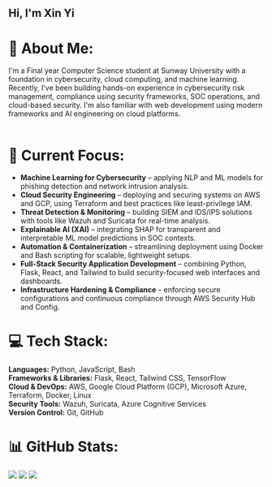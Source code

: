 ## Hi, I'm Xin Yi

# 💫 About Me:
I'm a Final year Computer Science student at Sunway University with a foundation in cybersecurity, cloud computing, and machine learning. Recently, I've been building hands-on experience in cybersecurity risk management, compliance using security frameworks, SOC operations, and cloud-based security. I'm also familiar with web development using modern frameworks and AI engineering on cloud platforms.<br><br>

# 🧠 Current Focus:
* __Machine Learning for Cybersecurity__ – applying NLP and ML models for phishing detection and network intrusion analysis.
* __Cloud Security Engineering__ – deploying and securing systems on AWS and GCP, using Terraform and best practices like least-privilege IAM.
* __Threat Detection & Monitoring__ – building SIEM and IDS/IPS solutions with tools like Wazuh and Suricata for real-time analysis.
* __Explainable AI (XAI)__ – integrating SHAP for transparent and interpretable ML model predictions in SOC contexts.
* __Automation & Containerization__ – streamlining deployment using Docker and Bash scripting for scalable, lightweight setups.
* __Full-Stack Security Application Development__ – combining Python, Flask, React, and Tailwind to build security-focused web interfaces and dashboards.
* __Infrastructure Hardening & Compliance__ – enforcing secure configurations and continuous compliance through AWS Security Hub and Config.


# 💻 Tech Stack:
__Languages:__ Python, JavaScript, Bash<br>
__Frameworks & Libraries:__ Flask, React, Tailwind CSS, TensorFlow<br>
__Cloud & DevOps:__ AWS, Google Cloud Platform (GCP), Microsoft Azure, Terraform, Docker, Linux<br>
__Security Tools:__ Wazuh, Suricata, Azure Cognitive Services<br>
__Version Control:__ Git, GitHub

# 📊 GitHub Stats:
![](https://github-readme-stats.vercel.app/api?username=xinyithepotato&theme=omni&hide_border=false&include_all_commits=true&count_private=false)
![](https://nirzak-streak-stats.vercel.app/?user=xinyithepotato&theme=omni&hide_border=false)
![](https://github-readme-stats.vercel.app/api/top-langs/?username=xinyithepotato&theme=omni&hide_border=false&include_all_commits=true&count_private=false&layout=compact)

<!-- Proudly created with GPRM ( https://gprm.itsvg.in ) -->
